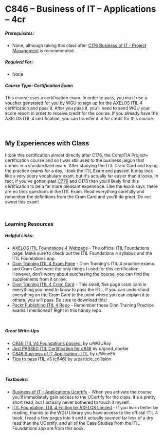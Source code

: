 # C846 – Business of IT – Applications – 4cr
<h5>Prerequisites:</h5>
<ul>
<li>None, although taking this class after <a href="https://github.com/Krautpaddy/myBSCS-Classes-Notes/blob/main/C176.md">C176 Business of IT - Project Management</a> is recommended.</li>
</ul>

<h5>Required For:</h5>
<ul>
<li>None</li>
</ul>

<h5><b>Course Type:</b> Certification Exam</h5>
<p>This course uses a certification exam. In order to pass, you must use a voucher generated for you by WGU to sign up for the AXELOS ITIL 4 certification and pass it. After you pass it, you'll need to send WGU your score report in order to receive credit for the course. If you already have the AXELOS ITIL 4 certification, you can transfer it in for credit for this course.</p>


<br />

<h2>My Experiences with Class</h2>
<p>I took this certification almost directly after C176, the CompTIA Project+ certification course and so I was still used to the business jargon that comes in a standardized exam. After studying the ITIL Cram Card and trying the practice exams for a day, I took the ITIL Exam and passed. It may look like a very scary vocabulary exam, but it's actually far easier than it looks. In fact, if you've gotten past <a href="https://github.com/Krautpaddy/myBSCS-Classes-Notes/blob/main/C779.md">C779</a> and C176 than you'll likely find this certification to be a far more pleasant experience. Like the exam says, there are no trick questions in the ITIL Exam. Read everything carefully and remember the definitions from the Cram Card and you'll do great. Do not sweat this exam!</p>

<br />

<h3>Learning Resources</h3>

<h5>Helpful Links:</h5>
<ul>
  <li><a href="https://www.axelos.com/certifications/itil-certifications/itil-foundation">AXELOS ITIL Foundations 4 Webpage</a> - The official ITIL Foundations page. Make sure to check out the ITIL Foundations 4 syllabus and the ITIL Foundations app.</li>
  <li><a href="https://itil.diontraining.com/guide/">Dion Training ITIL 4 Exam Page</a> - Dion Training's ITIL 4 practice exams and Cram Card were the only things I used for this certification. However, don't worry about purchasing the course, you can find the supplements from it online.</li>
  <li><a href="https://diontraining.com/wp-content/uploads/2019/11/ITIL-4-Foundation-Cram-Card.pdf">Dion Training ITIL 4 Cram Card</a> - This small, five page cram card is everything you need to know to pass the ITIL. If you can understand everything on the Cram Card to the point where you can explain it to others, you will pass. Be sure to download this!</li>
  <li><a href="https://github.com/PacktPublishing/ITIL-4-Foundation-Complete-Course-with-2-Practice-Exams">Packt Publishing ITIL 4 Repo</a> - Remember those Dion Training Practice exams I mentioned? Right in this handy repo.</li>
</ul>

<br />

<h5>Great Write-Ups</h5>
<ul>
  <li><a href="https://www.reddit.com/r/WGU/comments/ftls0n/c846_itil_v4_foundations_passed/">C846 ITIL V4 Foundations passed.</a> by u/WGURay</li>
  <li><a href="https://www.reddit.com/r/WGU/comments/9g7t8c/just_passed_itil_certification_for_c846/">Just PASSED ITIL Certification for c846</a> by u/good_cookie</li>
  <li><a href="https://www.reddit.com/r/WGU/comments/corcaa/c846_business_of_it_application_itil/">C846 Business of IT Application - ITIL</a> by u/WineEh</li>
  <li><a href="https://www.reddit.com/r/WGU/comments/e2pz9l/tips_to_pass_itil_v3_c846/">Tips to pass ITIL v3 (c846)</a> by u/particle_collision</li>
</ul>

<br />

<h5>Textbooks:</h5>
<ul>
  <li><a href="https://lrps.wgu.edu/provision/199458450">Business of IT - Applications Ucertify</a> - When you activate the course you'll immediately gain access to the UCertify for the class. It's a pretty short read, but I actually never bothered to touch it myself.</li>
<li><a href="https://ebookcentral.proquest.com/lib/westerngovernors-ebooks/detail.action?docID=5709789">ITIL Foundation: ITIL 4 Edition by AXELOS Limited</a> - If you learn better by reading, thanks to the WGU Library you have access to the official ITIL 4 book. I read a few pages into it and it actually seemed far less of a dry read than the UCertify, and all of the Case Studies from the ITIL Foundations app are from this book.</li>
</ul>
